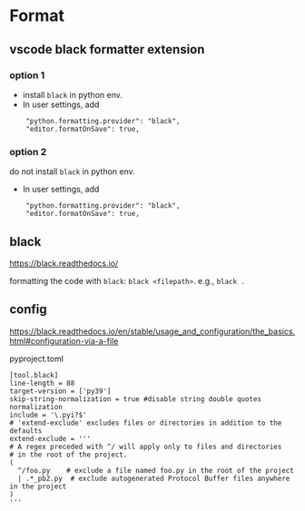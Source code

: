 # Format

## vscode black formatter extension
### option 1
- install `black` in python env.
- In user settings, add
```
    "python.formatting.provider": "black",
    "editor.formatOnSave": true,
```

### option 2
do not install `black` in python env.
- In user settings, add
```
    "python.formatting.provider": "black",
    "editor.formatOnSave": true,
```

## black
https://black.readthedocs.io/

formatting the code with `black`: `black <filepath>`. e.g., `black .`

## config
https://black.readthedocs.io/en/stable/usage_and_configuration/the_basics.html#configuration-via-a-file

pyproject.toml
```
[tool.black]
line-length = 88
target-version = ['py39']
skip-string-normalization = true #disable string double quotes normalization
include = '\.pyi?$'
# 'extend-exclude' excludes files or directories in addition to the defaults
extend-exclude = '''
# A regex preceded with ^/ will apply only to files and directories
# in the root of the project.
(
  ^/foo.py    # exclude a file named foo.py in the root of the project
  | .*_pb2.py  # exclude autogenerated Protocol Buffer files anywhere in the project
)
'''
```
